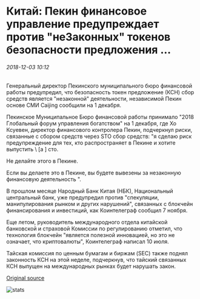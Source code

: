 # Китай: Пекин финансовое управление предупреждает против "неЗаконных" токенов безопасности предложения ...

###### 2018-12-03 10:12

Генеральный директор Пекинского муниципального бюро финансовой работы предупредил, что безопасность токен предложение (КСН) сбор средств является "незаконной" деятельности, независимой Пекин основе СМИ Caijing сообщили на 1 декабря.

Пекинское Муниципальное Бюро финансовой работы принимало "2018 Глобальный форум управления богатством" на 1 декабря, где Хо Ксуевен, директор финансового контролера Пекин, подчеркнул риски, связанные с сбором средств через STO сбор средств: "я сделаю риск предупреждение для тех, кто распространяет в Пекине и хотите выпустить \ [a \] сто.

Не делайте этого в Пекине.

Если вы делаете это в Пекине, вы будете вывезены за незаконную финансовую деятельность ".

В прошлом месяце Народный Банк Китая (НБК), Национальный центральный банк, уже предупредил против "спекуляции, манипулирования рынком и других нарушений", связанных с блокчейн финансирования и инвестиций, как Коинтелеграф сообщил 7 ноября.

Еще летом, руководитель международного отдела китайской банковской и страховой Комиссии по регулированию отметил, что технология блокчейн "является полезной инновацией, но это не означает, что криптовалюты", Коинтелеграф написал 10 июля.

Тайская комиссия по ценным бумагам и биржам (SEC) также поднял законность КСН на этой неделе, подчеркнув, что тайский связанных КСН выпущен на международных рынках будет нарушать закон.

[Original source](https://cointelegraph.com/news/china-beijing-financial-authority-warns-against-illegal-security-token-offerings)

![stats](https://c.statcounter.com/11760860/0/a89fa40b/1/ "stats")